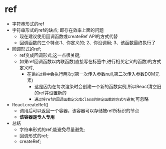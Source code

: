 # ref
- 字符串形式的ref
- 字符串形式的ref的缺点; 即存在效率上面的问题
    - 现在建议使用回调函数或createRef API的方式代替
    - 回调函数的三个特点:1、你定义的; 2、你没调用; 3、该函数最终执行了
- 回调形式的ref;
    - ref变成回调形式;这一点很关键;
    - 如果ref回调函数以内联函数(直接写在标签中,进行相关定义的函数)的方式定义时,
        - 在`更新过程中`会执行两次;(第一次传入参数null,第二次传入参数DOM元素)
            - 这是因为在每次渲染时会创建一个新的函数实例,所以React清空旧的ref并设置新的
            - `通过将ref的回调函数定义成class的绑定函数的方式可避免`;可忽略
- React.createRef()
    - 调用后可以返回一个容器，该容器可以存储被ref所标识的节点
    - **该容器是专人专用**
- 总结
    - 字符串形式的ref;能避免尽量避免;
    - 回调形式的ref;
    - createRef;







